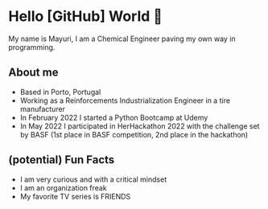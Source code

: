 # Hello [GitHub] World 👋

My name is Mayuri, I am a Chemical Engineer paving my own way in programming.


## About me
- Based in Porto, Portugal
- Working as a Reinforcements Industrialization Engineer in a tire manufacturer
- In February 2022 I started a Python Bootcamp at Udemy
- In May 2022 I participated in HerHackathon 2022 with the challenge set by BASF (1st place in BASF competition, 2nd place in the hackathon)

## (potential) Fun Facts
- I am very curious and with a critical mindset
- I am an organization freak
- My favorite TV series is FRIENDS
<!--
**mayuridsp/mayuridsp** is a ✨ _special_ ✨ repository because its `README.md` (this file) appears on your GitHub profile.

Here are some ideas to get you started:

- 🔭 I’m currently working on ...
- 🌱 I’m currently learning ...
- 👯 I’m looking to collaborate on ...
- 🤔 I’m looking for help with ...
- 💬 Ask me about ...
- 📫 How to reach me: ...
- 😄 Pronouns: ...
- ⚡ Fun fact: ...
-->
